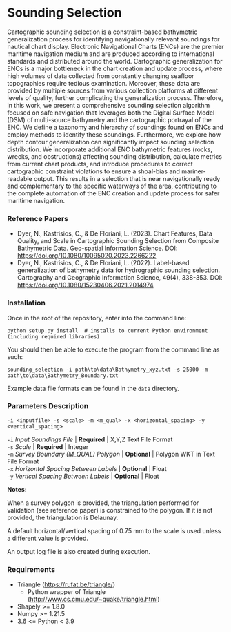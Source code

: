 # Sounding Selection #
Cartographic sounding selection is a constraint-based bathymetric generalization process for identifying navigationally relevant soundings for nautical chart display. Electronic Navigational Charts (ENCs) are the premier maritime navigation medium and are produced according to international standards and distributed around the world. Cartographic generalization for ENCs is a major bottleneck in the chart creation and update process, where high volumes of data collected from constantly changing seafloor topographies require tedious examination. Moreover, these data are provided by multiple sources from various collection platforms at different levels of quality, further complicating the generalization process. Therefore, in this work, we present a comprehensive sounding selection algorithm focused on safe navigation that leverages both the Digital Surface Model (DSM) of multi-source bathymetry and the cartographic portrayal of the ENC. We define a taxonomy and hierarchy of soundings found on ENCs and employ methods to identify these soundings. Furthermore, we explore how depth contour generalization can significantly impact sounding selection distribution. We incorporate additional ENC bathymetric features (rocks, wrecks, and obstructions) affecting sounding distribution, calculate metrics from current chart products, and introduce procedures to correct cartographic constraint violations to ensure a shoal-bias and mariner-readable output. This results in a selection that is near navigationally ready and complementary to the specific waterways of the area, contributing to the complete automation of the ENC creation and update process for safer maritime navigation.

### Reference Papers ###
+ Dyer, N., Kastrisios, C., & De Floriani, L. (2023). Chart Features, Data Quality, and Scale in Cartographic Sounding Selection from Composite Bathymetric Data. Geo-spatial Information Science. DOI: https://doi.org/10.1080/10095020.2023.2266222
+ Dyer, N., Kastrisios, C., & De Floriani, L. (2022). Label-based generalization of bathymetry data for hydrographic sounding selection. Cartography and Geographic Information Science, 49(4), 338-353. DOI: https://doi.org/10.1080/15230406.2021.2014974

### Installation ###
Once in the root of the repository, enter into the command line:
```
python setup.py install  # installs to current Python environment (including required libraries)
```
You should then be able to execute the program from the command line as such:
```
sounding_selection -i path\to\data\Bathymetry_xyz.txt -s 25000 -m path\to\data\Bathymetry_Boundary.txt
```
Example data file formats can be found in the ```data``` directory.

### Parameters Description ###
```
-i <inputfile> -s <scale> -m <m_qual> -x <horizontal_spacing> -y <vertical_spacing>
```
```-i``` *Input Soundings File* | **Required** | X,Y,Z Text File Format</br>
```-s``` *Scale* | **Required** | Integer</br>
```-m``` *Survey Boundary (M_QUAL) Polygon* | **Optional** | Polygon WKT in Text File Format</br>
```-x``` *Horizontal Spacing Between Labels* | **Optional** | Float</br>
```-y``` *Vertical Spacing Between Labels* | **Optional** | Float</br>

**Notes:**
<p>When a survey polygon is provided, the triangulation performed for validation (see reference paper) is constrained to the polygon. If it is not provided, the triangulation is Delaunay.</p>
<p>A default horizontal/vertical spacing of 0.75 mm to the scale is used unless a different value is provided.</p>
An output log file is also created during execution.

### Requirements ###
+ Triangle (https://rufat.be/triangle/)
    * Python wrapper of Triangle (http://www.cs.cmu.edu/~quake/triangle.html)
+ Shapely >= 1.8.0
+ Numpy >= 1.21.5
+ 3.6 <= Python < 3.9
